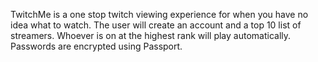 TwitchMe is a one stop twitch viewing experience for when you have no idea what 
to watch. The user will create an account and a top 10 list of streamers. Whoever 
is on at the highest rank will play automatically.
Passwords are encrypted using Passport.